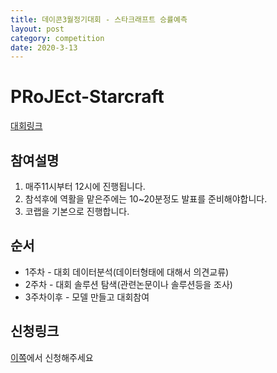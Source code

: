 ```yaml
---
title: 데이콘3월정기대회 - 스타크래프트 승률예측
layout: post
category: competition
date: 2020-3-13
---
```


# PRoJEct-Starcraft

[대회링크](https://dacon.io/competitions/official/235583/overview/)

## 참여설명

1. 매주11시부터 12시에 진행됩니다.
2. 참석후에 역활을 맡은주에는 10~20분정도 발표를 준비해야합니다.
3. 코랩을 기본으로 진행합니다.

## 순서

* 1주차 - 대회 데이터분석(데이터형태에 대해서 의견교류)
* 2주차 - 대회 솔루션 탐색(관련논문이나 솔루션등을 조사)
* 3주차이후 - 모델 만들고 대회참여

## 신청링크

[이쪽](https://forms.gle/hiC71KnXsfhUU7L5A)에서 신청해주세요

